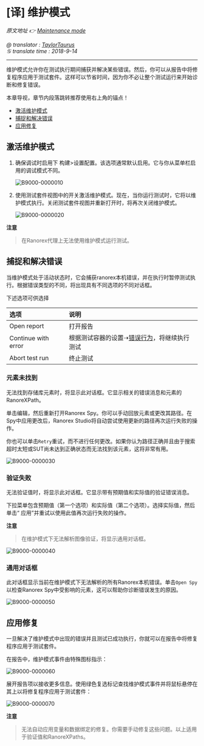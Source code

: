 # [译] 维护模式

*原文地址 👉 [Maintenance mode][0]*

*@ translator : [TaylorTaurus](https://github.com/taylortaurus)*    
*♋ translate time : 2018-9-14*    

---

维护模式允许你在测试执行期间捕获并解决某些错误。然后，你可以从报告中将修复程序应用于测试套件。这样可以节省时间，因为你不必让整个测试运行来开始诊断和修复错误。

本章导视，章节内段落跳转推荐使用右上角的锚点！

- [激活维护模式](#激活维护模式)
- [捕捉和解决错误](#捕捉和解决错误)
- [应用修复](#应用修复)  

## 激活维护模式

1. 确保调试时启用下  构建>设置配置。该选项通常默认启用。它与你从菜单栏启用的调试模式不同。

    ![B9000-0000010](https://gitee.com/taylortaurus/RX_UserGuide_GitBook_Picbed/raw/master/MaintenanceMode/B9000-0000010.png)  

2. 使用测试套件视图中的开关激活维护模式。现在，当你运行测试时，它将以维护模式执行。关闭测试套件视图并重新打开时，将再次关闭维护模式。

    ![B9000-0000020](https://gitee.com/taylortaurus/RX_UserGuide_GitBook_Picbed/raw/master/MaintenanceMode/B9000-0000020.png)

**注意**
> 在Ranorex代理上无法使用维护模式运行测试。

## 捕捉和解决错误  

当维护模式处于活动状态时，它会捕获ranorex本机错误，并在执行时暂停测试执行。根据错误类型的不同，将出现具有不同选项的不同对话框。

下述选项可供选择

|选项|说明|
|:--|:--|
|Open report|打开报告|
|Continue with error|根据测试容器的设置⇢[错误行为][1]，将继续执行测试|
|Abort test run|终止测试|

### 元素未找到  

无法找到存储库元素时，将显示此对话框。它显示相关的错误消息和元素的RanoreXPath。

单击编辑，然后重新打开Ranorex Spy。你可以手动回放元素或更改其路径。在Spy中应用更改后，Ranorex Studio将自动尝试使用更新的路径再次运行失败的操作。

你也可以单击`Retry`重试，而不进行任何更改。如果你认为路径正确并且由于搜索超时太短或SUT尚未达到正确状态而无法找到该元素，这将非常有用。

![B9000-0000030](https://gitee.com/taylortaurus/RX_UserGuide_GitBook_Picbed/raw/master/MaintenanceMode/B9000-0000030.png)  

### 验证失败

无法验证值时，将显示此对话框。它显示带有预期值和实际值的验证错误消息。

下拉菜单包含预期值（第一个选项）和实际值（第二个选项）。选择实际值，然后单击“ 应用”并重试以使用此值再次运行失败的操作。


**注意**  
> 在维护模式下无法解析图像验证，将显示通用对话框。

![B9000-0000040](https://gitee.com/taylortaurus/RX_UserGuide_GitBook_Picbed/raw/master/MaintenanceMode/B9000-0000040.png)  

### 通用对话框  

此对话框显示当前在维护模式下无法解析的所有Ranorex本机错误。单击`Open Spy`以检查Ranorex Spy中受影响的元素，这可以帮助你诊断错误发生的原因。

![B9000-0000050](https://gitee.com/taylortaurus/RX_UserGuide_GitBook_Picbed/raw/master/MaintenanceMode/B9000-0000050.png)  

## 应用修复

一旦解决了维护模式中出现的错误并且测试已成功执行，你就可以在报告中将修复程序应用于测试套件。

在报告中，维护模式事件由特殊图标指示：

![B9000-0000060](https://gitee.com/taylortaurus/RX_UserGuide_GitBook_Picbed/raw/master/MaintenanceMode/B9000-0000060.png)  

展开报告项以接收更多信息。使用绿色复选标记查找维护模式事件并将鼠标悬停在其上以将修复程序应用于测试套件：

![B9000-0000070](https://gitee.com/taylortaurus/RX_UserGuide_GitBook_Picbed/raw/master/MaintenanceMode/B9000-0000070.png)  


**注意**  
> 无法自动应用变量和数据绑定的修复。你需要手动修复这些问题。以上适用于验证值和RanoreXPaths。


[0]: https://www.ranorex.com/help/latest/ranorex-studio-advanced/maintenance-mode/
[1]: ..\\..\\..\\Ranorex_Studio_fundamentals/Test_suite/[译]执行测试套件.html